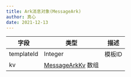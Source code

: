 ```yaml
---
title: Ark消息对象(MessageArk)
author: 真心
date: 2021-12-13
---
```


| 字段       | 类型                                   | 描述   |
| ---------- | -------------------------------------- | ------ |
| templateId | Integer                                | 模板ID |
| kv         | [MessageArkKv](message-ark-kv.md) 数组 |        |
